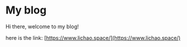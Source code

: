 # My blog

Hi there, welcome to my blog!

here is the link:
[https://www.lichao.space/](https://www.lichao.space/)
